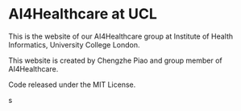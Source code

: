 # AI4Healthcare at UCL

This is the website of our AI4Healthcare group at Institute of Health Informatics, University College London.

This website is created by Chengzhe Piao and group member of AI4Healthcare. 

Code released under the MIT License.

s